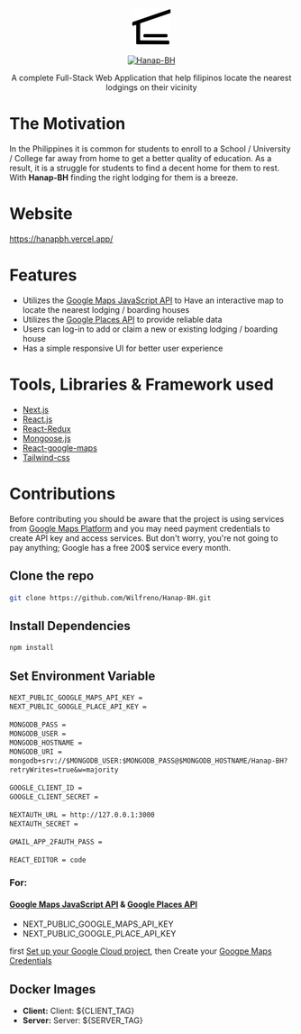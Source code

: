 <p align="center">
<a href="https://github.com/Wilfreno/Hanap-BH/blob/main/public/logo/hanap-bh-light.png" target="_blank">
<img src="https://github.com/Wilfreno/Hanap-BH/blob/main/public/logo/hanap-bh-light.png" alt="Hanap-BH" style="height:7vw;" /><a/>
<p/>

<p align="center">
<a href="https://hanap-bh.vercel.app/"><img src="https://readme-typing-svg.demolab.com?font=Fira+Code&size=40&duration=1000&pause=1000&color=222222&center=true&vCenter=true&repeat=false&random=false&width=435&lines=%F0%9D%99%83%F0%9D%99%96%F0%9D%99%A3%F0%9D%99%96%F0%9D%99%A5-%F0%9D%98%BD%F0%9D%99%83" alt="Hanap-BH" /></a>
<p/>

<p align="center" >A complete Full-Stack Web Application that help filipinos locate the nearest lodgings on their vicinity </p>

# The Motivation

<p>In the Philippines it is common for students to enroll to a School / University / College far away from home to get a better quality of education. As a result, it is a struggle for students to find a decent home for them to rest. With <b>Hanap-BH</b> finding the right lodging for them is a breeze.<p/>

# Website

<https://hanapbh.vercel.app/>

# Features

- Utilizes the [Google Maps JavaScript API](https://developers.google.com/maps/documentation/javascript) to Have an interactive map to locate the nearest lodging / boarding houses
- Utilizes the [Google Places API](https://developers.google.com/maps/documentation/places/web-service/overview) to provide reliable data
- Users can log-in to add or claim a new or existing lodging / boarding house
- Has a simple responsive UI for better user experience

# Tools, Libraries & Framework used

- [Next.js](https://nextjs.org/)
- [React.js](https://react.dev/)
- [React-Redux](https://react-redux.js.org/)
- [Mongoose.js](https://mongoosejs.com/)
- [React-google-maps](https://github.com/visgl/react-google-maps)
- [Tailwind-css](https://tailwindcss.com/)

# Contributions

Before contributing you should be aware that the project is using services from [Google Maps Platform](https://developers.google.com/maps) and you may need payment credentials to create API key and access services. But don't worry, you're not going to pay anything; Google has a free 200$ service every month.

## Clone the repo

```bash
git clone https://github.com/Wilfreno/Hanap-BH.git
```

## Install Dependencies

```bash
npm install
```

## Set Environment Variable

```env
NEXT_PUBLIC_GOOGLE_MAPS_API_KEY =
NEXT_PUBLIC_GOOGLE_PLACE_API_KEY =

MONGODB_PASS =
MONGODB_USER =
MONGODB_HOSTNAME =
MONGODB_URI = mongodb+srv://$MONGODB_USER:$MONGODB_PASS@$MONGODB_HOSTNAME/Hanap-BH?retryWrites=true&w=majority

GOOGLE_CLIENT_ID =
GOOGLE_CLIENT_SECRET =

NEXTAUTH_URL = http://127.0.0.1:3000
NEXTAUTH_SECRET =

GMAIL_APP_2FAUTH_PASS =

REACT_EDITOR = code

```

### For:

#### [Google Maps JavaScript API](https://developers.google.com/maps/documentation/javascript) & [Google Places API](https://developers.google.com/maps/documentation/places/web-service/overview)

- NEXT_PUBLIC_GOOGLE_MAPS_API_KEY
- NEXT_PUBLIC_GOOGLE_PLACE_API_KEY

first [Set up your Google Cloud project](https://developers.google.com/maps/documentation/places/web-service/cloud-setup#console),
then Create your [Googpe Maps Credentials](https://console.cloud.google.com/apis/credentials?authuser=1&project=hanap-bh)

## Docker Images

- **Client:** Client: ${CLIENT_TAG}
- **Server:** Server: ${SERVER_TAG}